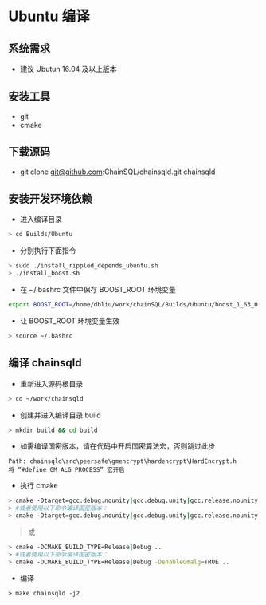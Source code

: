 # Ubuntu 编译
## 系统需求
- 建议 Ubutun 16.04 及以上版本

## 安装工具
-  git 
- cmake

## 下载源码
- git clone git@github.com:ChainSQL/chainsqld.git chainsqld

## 安装开发环境依赖
- 进入编译目录
```bash
> cd Builds/Ubuntu
```
- 分别执行下面指令
```bash
> sudo ./install_rippled_depends_ubuntu.sh
> ./install_boost.sh
```
- 在 ~/.bashrc 文件中保存 BOOST_ROOT 环境变量

```bash
export BOOST_ROOT=/home/dbliu/work/chainSQL/Builds/Ubuntu/boost_1_63_0
```
- 让 BOOST_ROOT 环境变量生效
```bash
> source ~/.bashrc
```

## 编译 chainsqld
- 重新进入源码根目录
```bash
> cd ~/work/chainsqld
```
- 创建并进入编译目录 build
```bash
> mkdir build && cd build
```
- 如需编译国密版本，请在代码中开启国密算法宏，否则跳过此步
```
Path: chainsqld\src\peersafe\gmencrypt\hardencrypt\HardEncrypt.h
将 “#define GM_ALG_PROCESS” 宏开启
```

- 执行 cmake
```bash
> cmake -Dtarget=gcc.debug.nounity|gcc.debug.unity|gcc.release.nounity|gcc.release.unity ..
> #或者使用以下命令编译国密版本：
> cmake -Dtarget=gcc.debug.nounity|gcc.debug.unity|gcc.release.nounity|gcc.release.unity -DenableGmalg=TRUE ..
```

> 或

```bash
> cmake -DCMAKE_BUILD_TYPE=Release|Debug ..
> #或者使用以下命令编译国密版本：
> cmake -DCMAKE_BUILD_TYPE=Release|Debug -DenableGmalg=TRUE ..
```

- 编译

```base
> make chainsqld -j2
```
